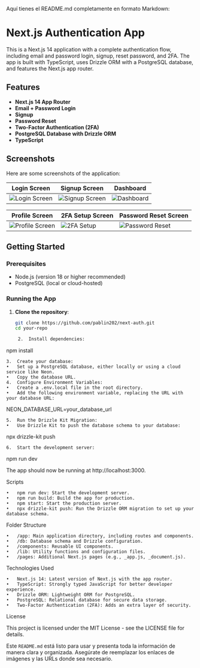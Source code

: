Aquí tienes el README.md completamente en formato Markdown:

# Next.js Authentication App

This is a Next.js 14 application with a complete authentication flow, including email and password login, signup, reset password, and 2FA. The app is built with TypeScript, uses Drizzle ORM with a PostgreSQL database, and features the Next.js app router.

## Features

- **Next.js 14 App Router**
- **Email + Password Login**
- **Signup**
- **Password Reset**
- **Two-Factor Authentication (2FA)**
- **PostgreSQL Database with Drizzle ORM**
- **TypeScript**

## Screenshots

Here are some screenshots of the application:

| Login Screen                         | Signup Screen                          | Dashboard                          |
| ------------------------------------ | -------------------------------------- | ---------------------------------- |
| ![Login Screen](screenshots/login.png) | ![Signup Screen](screenshots/signup.png) | ![Dashboard](screenshots/dashboard.png) |

| Profile Screen                       | 2FA Setup Screen                       | Password Reset Screen              |
| ------------------------------------ | -------------------------------------- | ---------------------------------- |
| ![Profile Screen](screenshots/profile.png) | ![2FA Setup](screenshots/2fa.png)       | ![Password Reset](screenshots/reset.png) |

## Getting Started

### Prerequisites

- Node.js (version 18 or higher recommended)
- PostgreSQL (local or cloud-hosted)

### Running the App

1. **Clone the repository**:

   ```bash
   git clone https://github.com/pablin202/next-auth.git
   cd your-repo

	2.	Install dependencies:

npm install


	3.	Create your database:
	•	Set up a PostgreSQL database, either locally or using a cloud service like Neon.
	•	Copy the database URL.
	4.	Configure Environment Variables:
	•	Create a .env.local file in the root directory.
	•	Add the following environment variable, replacing the URL with your database URL:

NEON_DATABASE_URL=your_database_url


	5.	Run the Drizzle Kit Migration:
	•	Use Drizzle Kit to push the database schema to your database:

npx drizzle-kit push


	6.	Start the development server:

npm run dev

The app should now be running at http://localhost:3000.

Scripts

	•	npm run dev: Start the development server.
	•	npm run build: Build the app for production.
	•	npm start: Start the production server.
	•	npx drizzle-kit push: Run the Drizzle ORM migration to set up your database schema.

Folder Structure

	•	/app: Main application directory, including routes and components.
	•	/db: Database schema and Drizzle configuration.
	•	/components: Reusable UI components.
	•	/lib: Utility functions and configuration files.
	•	/pages: Additional Next.js pages (e.g., _app.js, _document.js).

Technologies Used

	•	Next.js 14: Latest version of Next.js with the app router.
	•	TypeScript: Strongly typed JavaScript for better developer experience.
	•	Drizzle ORM: Lightweight ORM for PostgreSQL.
	•	PostgreSQL: Relational database for secure data storage.
	•	Two-Factor Authentication (2FA): Adds an extra layer of security.

License

This project is licensed under the MIT License - see the LICENSE file for details.

Este `README.md` está listo para usar y presenta toda la información de manera clara y organizada. Asegúrate de reemplazar los enlaces de imágenes y las URLs donde sea necesario.